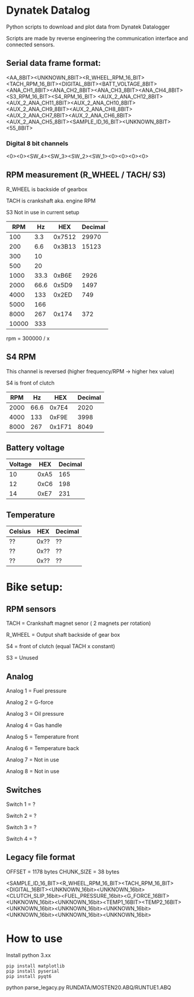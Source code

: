 # Dynatek Datalog
Python scripts to download and plot data from Dynatek Datalogger

Scripts are made by reverse engineering the communication interface and connected sensors.



## Serial data frame format:

<AA_8BIT><UNKNOWN_8BIT><R_WHEEL_RPM_16_BIT><TACH_RPM_16_BIT><DIGITAL_8BIT><BATT_VOLTAGE_8BIT><ANA_CH1_8BIT><ANA_CH2_8BIT><ANA_CH3_8BIT><ANA_CH4_8BIT><S3_RPM_16_BIT><S4_RPM_16_BIT>
<AUX_2_ANA_CH12_8BIT><AUX_2_ANA_CH11_8BIT><AUX_2_ANA_CH10_8BIT><AUX_2_ANA_CH9_8BIT><AUX_2_ANA_CH8_8BIT><AUX_2_ANA_CH7_8BIT><AUX_2_ANA_CH6_8BIT><AUX_2_ANA_CH5_8BIT><SAMPLE_ID_16_BIT><UNKNOWN_8BIT><55_8BIT>


### Digital 8 bit channels
<0><0><SW_4><SW_3><SW_2><SW_1><0><0><0><0>


## RPM measurement (R_WHEEL / TACH/ S3)

R_WHEEL is backside of gearbox

TACH is crankshaft aka. engine RPM

S3 Not in use in current setup


| RPM  | Hz  | HEX   | Decimal |
|------|-----|-------|---------|
| 100  | 3.3 | 0x7512|  29970  | 
| 200  | 6.6 | 0x3B13|  15123  | 
| 300  | 10  |       |         | 
| 500  | 20  |       |         | 
|1000  | 33.3| 0xB6E |   2926  | 
|2000  | 66.6| 0x5D9 |   1497  | 
|4000  | 133 | 0x2ED |    749  | 
|5000  | 166 |       |         | 
|8000  | 267 | 0x174 |    372  | 
|10000 | 333 |       |         | 

rpm = 300000 / x

## S4 RPM 
This channel is reversed (higher frequency/RPM -> higher hex value)

S4 is front of clutch  

| RPM  | Hz  | HEX    | Decimal |
|------|-----|--------|---------|
|2000  | 66.6| 0x7E4  |   2020  |
|4000  | 133 | 0xF9E  |   3998  |
|8000  | 267 | 0x1F71 |   8049  |

## Battery voltage

| Voltage | HEX  | Decimal |
|---------|------|---------|
| 10      | 0xA5 | 165     |
| 12      | 0xC6 | 198     |
| 14      | 0xE7 | 231     |

## Temperature

| Celsius | HEX  | Decimal |
|---------|------|---------|
| ??      | 0x?? | ??     |
| ??      | 0x?? | ??     |
| ??      | 0x?? | ??     |


# Bike setup:

## RPM sensors

TACH = Crankshaft magnet senor ( 2 magnets per rotation)

R_WHEEL = Output shaft backside of gear box

S4 = front of clutch (equal TACH x constant)

S3 = Unused

## Analog

Analog 1 = Fuel pressure

Analog 2 = G-force

Analog 3 = Oil pressure

Analog 4 = Gas handle

Analog 5 = Temperature front

Analog 6 = Temperature back

Analog 7 = Not in use

Analog 8 = Not in use

## Switches

Switch 1 = ?

Switch 2 = ?

Switch 3 = ?

Switch 4 = ?

## Legacy file format

OFFSET = 1178 bytes
CHUNK_SIZE = 38 bytes

<SAMPLE_ID_16_BIT><R_WHEEL_RPM_16_BIT><TACH_RPM_16_BIT><DIGITAL_16BIT><UNKNOWN_16bit><UNKNOWN_16bit><CLUTCH_SLIP_16bit><FUEL_PRESSURE_16bit><G_FORCE_16BIT><UNKNOWN_16bit><UNKNOWN_16bit><TEMP1_16BIT><TEMP2_16BIT><UNKNOWN_16bit><UNKNOWN_16bit><UNKNOWN_16bit><UNKNOWN_16bit><UNKNOWN_16bit><UNKNOWN_16bit>

# How to use

Install python 3.xx

    pip install matplotlib
    pip install pyserial
    pip install pyqt6

python parse_legacy.py  RUNDATA/MOSTEN20.ABQ/RUNTUE1.ABQ



